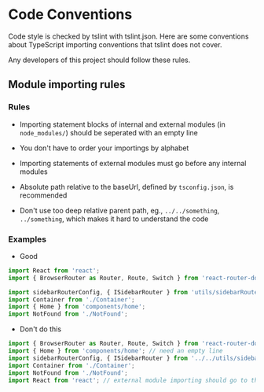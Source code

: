 # Code Conventions

Code style is checked by tslint with tslint.json. Here are some conventions about TypeScript importing conventions that tslint does not cover.

Any developers of this project should follow these rules.

## Module importing rules

### Rules

- Importing statement blocks of internal and external modules (in `node_modules/`) should be seperated with an empty line

- You don't have to order your importings by alphabet

- Importing statements of external modules must go before any internal modules

- Absolute path relative to the baseUrl, defined by `tsconfig.json`,  is recommended

- Don't use too deep relative parent path, eg., `../../something`, `../something`, which makes it hard to understand the code

### Examples

- Good

```js
import React from 'react';
import { BrowserRouter as Router, Route, Switch } from 'react-router-dom';

import sidebarRouterConfig, { ISidebarRouter } from 'utils/sidebarRouterConfig';
import Container from './Container';
import { Home } from 'components/home';
import NotFound from './NotFound';
```

- Don't do this

```js
import { BrowserRouter as Router, Route, Switch } from 'react-router-dom';
import { Home } from 'components/home'; // need an empty line 
import sidebarRouterConfig, { ISidebarRouter } from '../../utils/sidebarRouterConfig'; // too many `../`
import Container from './Container';
import NotFound from './NotFound';
import React from 'react'; // external module importing should go to the beginning
```
